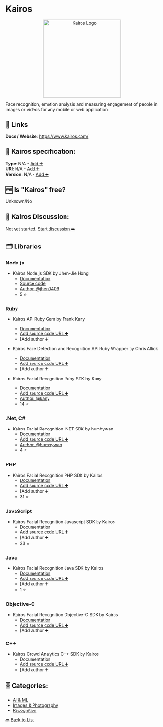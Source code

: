 # Kairos
<p align="center">
    <img width="256" src="https://raw.githubusercontent.com/apis-list/apis-list/main/apis/kairos/logo_256x256.png" alt="Kairos Logo"/>
</p>
Face recognition, emotion analysis and measuring engagement of people in images or videos for any mobile or web application

##  🔗 Links
**Docs / Website**: https://www.kairos.com/

## 🧬 Kairos specification:
**Type**: N/A - [Add ➕](https://github.com/apis-list/apis-list/edit/main/apis-list.yaml)  
**URI**: N/A - [Add ➕](https://github.com/apis-list/apis-list/edit/main/apis-list.yaml)  
**Version**: N/A - [Add ➕](https://github.com/apis-list/apis-list/edit/main/apis-list.yaml)

## 🆓 Is "Kairos" free?
 Unknown/No 

## 💬 Kairos Discussion:
Not yet started. [Start discussion ➡️](https://github.com/apis-list/apis-list/discussions/new)

## 🗂️ Libraries
### Node.js
- Kairos Node.js SDK by Jhen-Jie Hong
    - [Documentation](https://www.npmjs.com/package/kairos-api)
    - [Source code](https://github.com/jhen0409/node-kairos-api)
    - [Author: @jhen0409](https://github.com/jhen0409)
    - 5 ⭐

### Ruby
- Kairos API Ruby Gem by Frank Kany
    - [Documentation](https://rubygems.org/gems/kairos-api)
    - [Add source code URL ➕]()
    - [Add author ➕]

- Kairos Face Detection and Recognition API Ruby Wrapper by Chris Allick
    - [Documentation](https://rubygems.org/gems/kairos)
    - [Add source code URL ➕]()
    - [Add author ➕]

- Kairos Facial Recognition Ruby SDK by Kany
    - [Documentation](https://github.com/kany/kairos-api)
    - [Add source code URL ➕]()
    - [Author: @kany](https://github.com/kany)
    - 14 ⭐

### .Net, C#
- Kairos Facial Recognition .NET SDK by humbywan
    - [Documentation](https://github.com/humbywan/Kairos.Net)
    - [Add source code URL ➕]()
    - [Author: @humbywan](https://github.com/humbywan)
    - 4 ⭐

### PHP
- Kairos Facial Recognition PHP SDK by Kairos
    - [Documentation](https://github.com/kairosinc/Kairos-SDK-PHP)
    - [Add source code URL ➕]()
    - [Add author ➕]
    - 31 ⭐

### JavaScript
- Kairos Facial Recognition Javascript SDK by Kairos
    - [Documentation](https://github.com/kairosinc/Kairos-SDK-Javascript)
    - [Add source code URL ➕]()
    - [Add author ➕]
    - 33 ⭐

### Java
- Kairos Facial Recognition Java SDK by Kairos
    - [Documentation](https://github.com/kairosinc/Kairos-SDK-Android)
    - [Add source code URL ➕]()
    - [Add author ➕]
    - 1 ⭐

### Objective-C
- Kairos Facial Recognition Objective-C SDK by Kairos
    - [Documentation](https://github.com/kairosinc/Kairos-SDK-iOS)
    - [Add source code URL ➕]()
    - [Add author ➕]

### C++
- Kairos Crowd Analytics C++ SDK by Kairos
    - [Documentation](https://www.kairos.com/crowd-analytics-sdk#trial)
    - [Add source code URL ➕]()
    - [Add author ➕]


## 🗄️ Categories:
- [AI & ML](https://github.com/apis-list/apis-list#ai--ml-)
- [Images & Photography](https://github.com/apis-list/apis-list#images--photography-)
- [Recognition](https://github.com/apis-list/apis-list#recognition-)

🔙  [Back to List](https://github.com/apis-list/apis-list)
